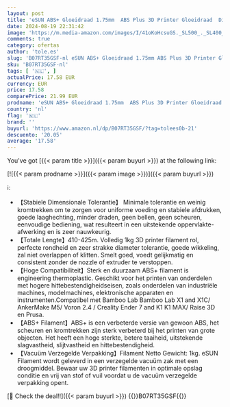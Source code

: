 ```yaml
---
layout: post
title: 'eSUN ABS+ Gloeidraad 1.75mm  ABS Plus 3D Printer Gloeidraad  Dimensionale Nauwkeurigheid +/- 0.05mm  1KG  2.2 LBS  Spoel 3D Printen Materiaal voor 3D Printer  Donker Rood'
date: 2024-08-19 22:31:42
image: 'https://m.media-amazon.com/images/I/41oKoHcsuGS._SL500_._SL400_.jpg'
comments: true
category: ofertas
author: 'tole.es'
slug: 'B07RT35GSF-nl eSUN ABS+ Gloeidraad 1.75mm ABS Plus 3D Printer Gloeidraad...'
sku: 'B07RT35GSF-nl'
tags: [ '🇳🇱', ]
actualPrice: 17.58 EUR
currency: EUR
price: 17.58
comparePrice: 21.99 EUR
prodname: 'eSUN ABS+ Gloeidraad 1.75mm  ABS Plus 3D Printer Gloeidraad  Dimensionale Nauwkeurigheid +/- 0.05mm  1KG  2.2 LBS  Spoel 3D Printen Materiaal voor 3D Printer  Donker Rood'
country: 'nl'
flag: '🇳🇱'
brand: ''
buyurl: 'https://www.amazon.nl/dp/B07RT35GSF/?tag=tolees0b-21'
descuento: '20.05'
average: '17.58'
---
```


You've got [{{< param title >}}]({{< param buyurl >}}) at the following link:

[![{{< param prodname >}}]({{< param image >}})]({{< param buyurl >}})

ℹ️:

- 【Stabiele Dimensionale Tolerantie】 Minimale tolerantie en weinig kromtrekken om te zorgen voor uniforme voeding en stabiele afdrukken, goede laaghechting, minder draden, geen bellen, geen scheuren, eenvoudige bediening, wat resulteert in een uitstekende oppervlakte-afwerking en is zeer nauwkeurig.
- 【Totale Lengte】410-425m. Volledig 1kg 3D printer filament rol, perfecte rondheid en zeer strakke diameter tolerantie, goede wikkeling, zal niet overlappen of klitten. Smelt goed, voedt gelijkmatig en consistent zonder de nozzle of extruder te verstoppen.
- 【Hoge Compatibiliteit】Sterk en duurzaam ABS+ filament is engineering thermoplastic. Geschikt voor het printen van onderdelen met hogere hittebestendigheidseisen, zoals onderdelen van industriële machines, modelmachines, elektronische apparaten en instrumenten.Compatibel met Bamboo Lab Bamboo Lab X1 and X1C/ AnkerMake M5/ Voron 2.4 / Creality Ender 7 and K1 K1 MAX/ Raise 3D en Prusa.
- 【ABS+ Filament】ABS+ is een verbeterde versie van gewoon ABS, het scheuren en kromtrekken zijn sterk verbeterd bij het printen van grote objecten. Het heeft een hoge sterkte, betere taaiheid, uitstekende slagvastheid, slijtvastheid en hittebestendigheid.
- 【Vacuüm Verzegelde Verpakking】Filament Netto Gewicht: 1kg. eSUN Filament wordt geleverd in een verzegelde vacuüm zak met een droogmiddel. Bewaar uw 3D printer filamenten in optimale opslag conditie en vrij van stof of vuil voordat u de vacuüm verzegelde verpakking opent.

[🛒 Check the deal!!]({{< param buyurl >}})
{{<world>}}B07RT35GSF{{</world>}}
